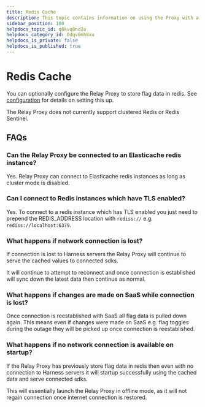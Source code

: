 ```yaml
---
title: Redis Cache
description: This topic contains information on using the Proxy with a Redis Cache
sidebar_position: 100
helpdocs_topic_id: q0kvq8nd2o
helpdocs_category_id: 0dqv0mh8xu
helpdocs_is_private: false
helpdocs_is_published: true
---
```


# Redis Cache

You can optionally configure the Relay Proxy to store flag data in redis. See [configuration](./configuration.md) for details on setting this up.

The Relay Proxy does not currently support clustered Redis or Redis Sentinel.



## FAQs
### Can the Relay Proxy be connected to an Elasticache redis instance?
Yes. Relay Proxy can connect to Elasticache redis instances as long as cluster mode is disabled. 

### Can I connect to Redis instances which have TLS enabled?
Yes. To connect to a redis instance which has TLS enabled you just need to prepend the REDIS_ADDRESS location with `rediss://` e.g. `rediss://localhost:6379`.

### What happens if network connection is lost?
If connection is lost to Harness servers the Relay Proxy will continue to serve the cached values to connected sdks.

It will continue to attempt to reconnect and once connection is established will sync down the latest data then continue as normal.

### What happens if changes are made on SaaS while connection is lost?
Once connection is reestablished with SaaS all flag data is pulled down again. This means even if changes were made on SaaS e.g. flag toggles during the outage they will be picked up once connection is reestablished.

### What happens if no network connection is available on startup?
If the Relay Proxy has previously store flag data in redis then even with no connection to Harness servers it will startup successfully using the cached data and serve connected sdks.

This will essentially launch the Relay Proxy in offline mode, as it will not regain connection once internet connection is restored.
